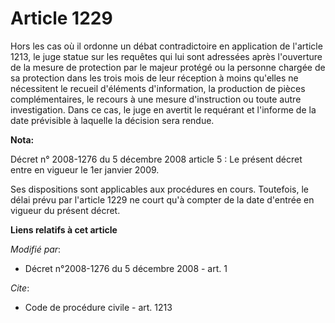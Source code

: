 # Article 1229

Hors les cas où il ordonne un débat contradictoire en application de l'article 1213, le juge statue sur les requêtes qui lui
sont adressées après l'ouverture de la mesure de protection par le majeur protégé ou la personne chargée de sa protection
dans les trois mois de leur réception à moins qu'elles ne nécessitent le recueil d'éléments d'information, la production de
pièces complémentaires, le recours à une mesure d'instruction ou toute autre investigation. Dans ce cas, le juge en avertit
le requérant et l'informe de la date prévisible à laquelle la décision sera rendue.

**Nota:**

Décret n° 2008-1276 du 5 décembre 2008 article 5 : Le présent décret entre en vigueur le 1er janvier 2009.

Ses dispositions sont applicables aux procédures en cours. Toutefois, le délai prévu par l'article 1229 ne court qu'à compter
de la date d'entrée en vigueur du présent décret.

**Liens relatifs à cet article**

_Modifié par_:

  - Décret n°2008-1276 du 5 décembre 2008 - art. 1

_Cite_:

  - Code de procédure civile - art. 1213

